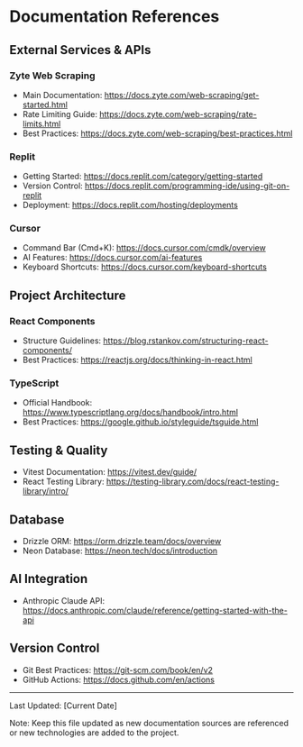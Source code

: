 # Documentation References

## External Services & APIs

### Zyte Web Scraping
- Main Documentation: https://docs.zyte.com/web-scraping/get-started.html
- Rate Limiting Guide: https://docs.zyte.com/web-scraping/rate-limits.html
- Best Practices: https://docs.zyte.com/web-scraping/best-practices.html

### Replit
- Getting Started: https://docs.replit.com/category/getting-started
- Version Control: https://docs.replit.com/programming-ide/using-git-on-replit
- Deployment: https://docs.replit.com/hosting/deployments

### Cursor
- Command Bar (Cmd+K): https://docs.cursor.com/cmdk/overview
- AI Features: https://docs.cursor.com/ai-features
- Keyboard Shortcuts: https://docs.cursor.com/keyboard-shortcuts

## Project Architecture

### React Components
- Structure Guidelines: https://blog.rstankov.com/structuring-react-components/
- Best Practices: https://reactjs.org/docs/thinking-in-react.html

### TypeScript
- Official Handbook: https://www.typescriptlang.org/docs/handbook/intro.html
- Best Practices: https://google.github.io/styleguide/tsguide.html

## Testing & Quality
- Vitest Documentation: https://vitest.dev/guide/
- React Testing Library: https://testing-library.com/docs/react-testing-library/intro/

## Database
- Drizzle ORM: https://orm.drizzle.team/docs/overview
- Neon Database: https://neon.tech/docs/introduction

## AI Integration
- Anthropic Claude API: https://docs.anthropic.com/claude/reference/getting-started-with-the-api

## Version Control
- Git Best Practices: https://git-scm.com/book/en/v2
- GitHub Actions: https://docs.github.com/en/actions

---

Last Updated: [Current Date]

Note: Keep this file updated as new documentation sources are referenced or new technologies are added to the project. 